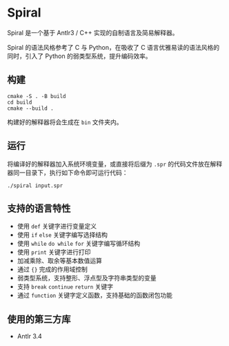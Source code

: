 # Spiral

Spiral 是一个基于 Antlr3 / C++ 实现的自制语言及简易解释器。

Spiral 的语法风格参考了 C 与 Python，在吸收了 C 语言优雅易读的语法风格的同时，引入了 Python 的弱类型系统，提升编码效率。

## 构建

```shell
cmake -S . -B build
cd build
cmake --build .
```

构建好的解释器将会生成在 `bin` 文件夹内。

## 运行

将编译好的解释器加入系统环境变量，或直接将后缀为 `.spr` 的代码文件放在解释器同一目录下，执行如下命令即可运行代码：

```shell
./spiral input.spr
```

## 支持的语言特性

- 使用 `def` 关键字进行变量定义
- 使用 `if` `else` 关键字编写选择结构
- 使用 `while` `do while` `for` 关键字编写循环结构
- 使用 `print` 关键字进行打印
- 加减乘除、取余等基本数值运算
- 通过 `{}` 完成的作用域控制
- 弱类型系统，支持整形、浮点型及字符串类型的变量
- 支持 `break` `continue` `return` 关键字
- 通过 `function` 关键字定义函数，支持基础的函数闭包功能

## 使用的第三方库

- Antlr 3.4
